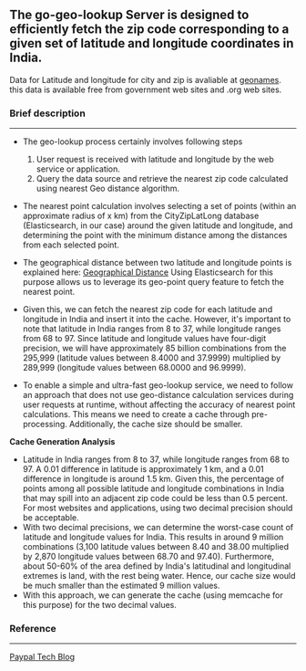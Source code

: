 ## The go-geo-lookup Server is designed to efficiently fetch the zip code corresponding to a given set of latitude and longitude coordinates in India.

Data  for Latitude and longitude for city and zip is avaliable at [geonames](https://download.geonames.org/export/zip/). this data is available free from government web sites and .org web sites.

### Brief description
---
* The geo-lookup process certainly involves following steps
    1. User request is received with latitude and longitude by the web service or application.
    2. Query the data source and retrieve the nearest zip code calculated using nearest Geo distance algorithm.
* The nearest point calculation involves selecting a set of points (within an approximate radius of x km) from the CityZipLatLong database (Elasticsearch, in our case) around the given latitude and longitude, and determining the point with the minimum distance among the distances from each selected point.
* The geographical distance between two latitude and longitude points is explained here: [Geographical Distance](http://en.wikipedia.org/wiki/Geographical_distance)
Using Elasticsearch for this purpose allows us to leverage its geo-point query feature to fetch the nearest point.

* Given this, we can fetch the nearest zip code for each latitude and longitude in India and insert it into the cache. However, it's important to note that latitude in India ranges from 8 to 37, while longitude ranges from 68 to 97. Since latitude and longitude values have four-digit precision, we will have approximately 85 billion combinations from the 295,999 (latitude values between 8.4000 and 37.9999) multiplied by 289,999 (longitude values between 68.0000 and 96.9999).

* To enable a simple and ultra-fast geo-lookup service, we need to follow an approach that does not use geo-distance calculation services during user requests at runtime, without affecting the accuracy of nearest point calculations. This means we need to create a cache through pre-processing. Additionally, the cache size should be smaller.

**Cache Generation Analysis**

* Latitude in India ranges from 8 to 37, while longitude ranges from 68 to 97. A 0.01 difference in latitude is approximately 1 km, and a 0.01 difference in longitude is around 1.5 km. Given this, the percentage of points among all possible latitude and longitude combinations in India that may spill into an adjacent zip code could be less than 0.5 percent. For most websites and applications, using two decimal precision should be acceptable.
* With two decimal precisions, we can determine the worst-case count of latitude and longitude values for India. This results in around 9 million combinations (3,100 latitude values between 8.40 and 38.00 multiplied by 2,870 longitude values between 68.70 and 97.40). Furthermore, about 50-60% of the area defined by India's latitudinal and longitudinal extremes is land, with the rest being water. Hence, our cache size would be much smaller than the estimated 9 million values.
* With this approach, we can generate the cache (using memcache for this purpose) for the two decimal values.





### Reference 
---
[Paypal Tech Blog](https://medium.com/paypal-tech/implementing-a-fast-and-light-weight-geo-lookup-service-128e595ff0fe)





